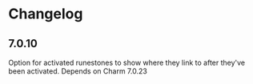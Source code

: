 # Changelog

## 7.0.10

Option for activated runestones to show where they link to after they've been activated.
Depends on Charm 7.0.23